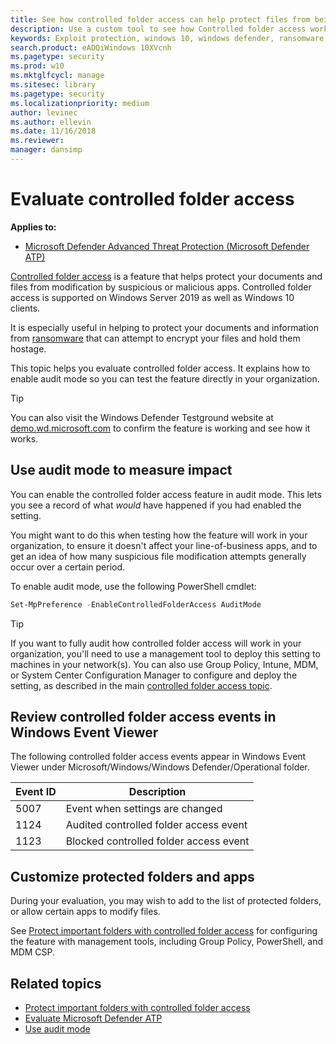 ```yaml
---
title: See how controlled folder access can help protect files from being changed by malicious apps
description: Use a custom tool to see how Controlled folder access works in Windows 10.
keywords: Exploit protection, windows 10, windows defender, ransomware, protect, evaluate, test, demo, try
search.product: eADQiWindows 10XVcnh
ms.pagetype: security
ms.prod: w10
ms.mktglfcycl: manage
ms.sitesec: library
ms.pagetype: security
ms.localizationpriority: medium
author: levinec
ms.author: ellevin
ms.date: 11/16/2018
ms.reviewer: 
manager: dansimp
---
```


# Evaluate controlled folder access

**Applies to:**

- [Microsoft Defender Advanced Threat Protection (Microsoft Defender ATP)](https://go.microsoft.com/fwlink/p/?linkid=2069559)

[Controlled folder access](controlled-folders-exploit-guard.md) is a feature that helps protect your documents and files from modification by suspicious or malicious apps. Controlled folder access is supported on Windows Server 2019 as well as Windows 10 clients.

It is especially useful in helping to protect your documents and information from [ransomware](https://www.microsoft.com/wdsi/threats/ransomware) that can attempt to encrypt your files and hold them hostage.

This topic helps you evaluate controlled folder access. It explains how to enable audit mode so you can test the feature directly in your organization.

>[!TIP]
>You can also visit the Windows Defender Testground website at [demo.wd.microsoft.com](https://demo.wd.microsoft.com?ocid=cx-wddocs-testground) to confirm the feature is working and see how it works.

## Use audit mode to measure impact

You can enable the controlled folder access feature in audit mode. This lets you see a record of what *would* have happened if you had enabled the setting.

You might want to do this when testing how the feature will work in your organization, to ensure it doesn't affect your line-of-business apps, and to get an idea of how many suspicious file modification attempts generally occur over a certain period.

To enable audit mode, use the following PowerShell cmdlet:

```PowerShell
Set-MpPreference -EnableControlledFolderAccess AuditMode
```

>[!TIP]
>If you want to fully audit how controlled folder access will work in your organization, you'll need to use a management tool to deploy this setting to machines in your network(s).
You can also use Group Policy, Intune, MDM, or System Center Configuration Manager to configure and deploy the setting, as described in the main [controlled folder access topic](controlled-folders-exploit-guard.md).

## Review controlled folder access events in Windows Event Viewer

The following controlled folder access events appear in Windows Event Viewer under Microsoft/Windows/Windows Defender/Operational folder.

| Event ID | Description |
| --- | --- |
| 5007     | Event when settings are changed |
| 1124     | Audited controlled folder access event |
| 1123     | Blocked controlled folder access event |

## Customize protected folders and apps

During your evaluation, you may wish to add to the list of protected folders, or allow certain apps to modify files. 

See [Protect important folders with controlled folder access](controlled-folders-exploit-guard.md) for configuring the feature with management tools, including Group Policy, PowerShell, and MDM CSP.

## Related topics
- [Protect important folders with controlled folder access](controlled-folders-exploit-guard.md)
- [Evaluate Microsoft Defender ATP](evaluate-windows-defender-exploit-guard.md)
- [Use audit mode](audit-windows-defender-exploit-guard.md)
